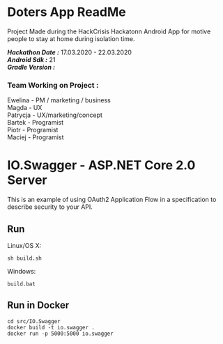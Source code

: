 # Doters App ReadMe
Project Made during the HackCrisis Hackatonn Android App for motive people to stay at home during isolation time.

***Hackathon Date :*** 17.03.2020 - 22.03.2020  
***Android Sdk :*** 21  
***Gradle Version :***  

### Team Working on Project :
Ewelina - PM / marketing / business  
Magda - UX  
Patrycja - UX/marketing/concept  
Bartek - Programist  
Piotr - Programist  
Maciej - Programist  





# IO.Swagger - ASP.NET Core 2.0 Server

This is an example of using OAuth2 Application Flow in a specification to describe security to your API.

## Run

Linux/OS X:

```
sh build.sh
```

Windows:

```
build.bat
```

## Run in Docker

```
cd src/IO.Swagger
docker build -t io.swagger .
docker run -p 5000:5000 io.swagger
```
